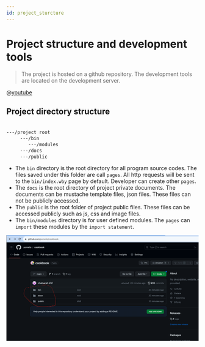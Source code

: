 ```yaml
---
id: project_sturcture
---
```

# Project structure and development tools
> The project is hosted on a github repository. The development tools are located on the development server.

@[youtube](https://www.youtube.com/watch?v=lKNB3ZeTYiI)

## Project directory structure
```

---/project root
     ---/bin
        ---/modules
     ---/docs
     ---/public
```


- The `bin` directory is the root directory for all program source codes. The files saved under this folder are call `pages`. All http requests will be sent to the `bin/index.wby` page by default. Developer can create other `pages`.
- The `docs` is the root directory of project private documents. The documents can be mustache template files, json files. These files can not be publicly accessed.
- The `public` is the root folder of project public files. These files can be accessed publicly such as js, css and image files.
- The `bin/modules` directory is for user defined modules. The `pages` can `import` these modules by the `import statement`.


![project file system structure](/public/images/project_file_structure.png)
